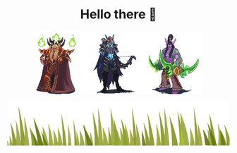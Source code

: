 <h1 align="center" font-size="20">Hello there 👋</h1>


<p align="center"><img src="kael.gif" width=100px> <img src="sylvanas.gif" width=138px><img src="illidan.gif" width=138px></p>
<p align="center"><img src="grass.gif" width=100% height=100px></p>
